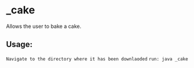 # _cake

Allows the user to bake a cake.

## Usage:
`Navigate to the directory where it has been downlaoded`
`run: java _cake`
